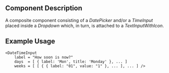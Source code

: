 ## Component Description

A composite component consisting of a _DatePicker_ and/or a _TimeInput_ placed
inside a _Dropdown_ which, in turn, is attached to a _TextInputWithIcon_.

## Example Usage

```
<DateTimeInput
    label = "How soon is now?"
    days  = [ { label: 'Mon', title: 'Monday' }, ... ]
    weeks = [ [ { { label: "01", value: "1" }, ... ], ... ] />
```
